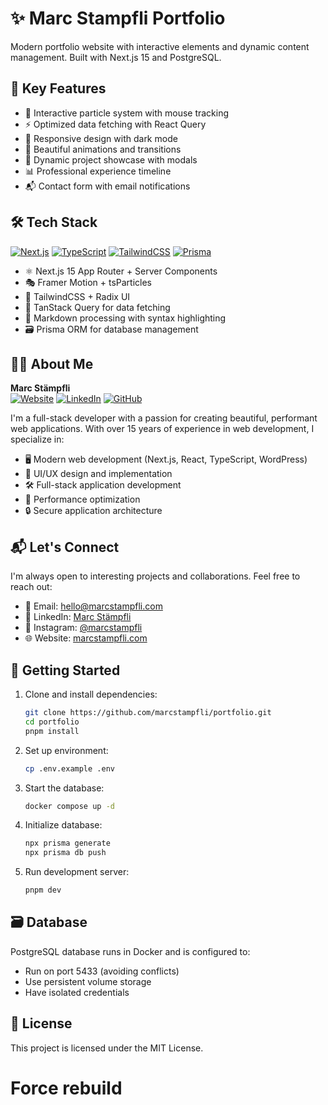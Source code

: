 # ✨ Marc Stampfli Portfolio

Modern portfolio website with interactive elements and dynamic content management. Built with Next.js 15 and PostgreSQL.

## 🎯 Key Features

- 🌟 Interactive particle system with mouse tracking
- ⚡ Optimized data fetching with React Query
- 📱 Responsive design with dark mode
- 🎨 Beautiful animations and transitions
- 💼 Dynamic project showcase with modals
- 📊 Professional experience timeline
- 📬 Contact form with email notifications

## 🛠️ Tech Stack

[![Next.js](https://img.shields.io/badge/Next.js-15.1.4-000000?style=flat&logo=next.js)](https://nextjs.org)
[![TypeScript](https://img.shields.io/badge/TypeScript-5.7.3-3178C6?style=flat&logo=typescript)](https://www.typescriptlang.org)
[![TailwindCSS](https://img.shields.io/badge/TailwindCSS-3.3.0-06B6D4?style=flat&logo=tailwindcss)](https://tailwindcss.com)
[![Prisma](https://img.shields.io/badge/Prisma-5.22.0-2D3748?style=flat&logo=prisma)](https://www.prisma.io)

- ⚛️ Next.js 15 App Router + Server Components
- 🎭 Framer Motion + tsParticles
- 🎨 TailwindCSS + Radix UI
- 🔄 TanStack Query for data fetching
- 📝 Markdown processing with syntax highlighting
- 🗃️ Prisma ORM for database management

## 👨‍💻 About Me

**Marc Stämpfli**  
[![Website](https://img.shields.io/badge/Website-marcstampfli.com-2ea44f?style=flat)](https://marcstampfli.com)
[![LinkedIn](https://img.shields.io/badge/LinkedIn-Marc_Stämpfli-0A66C2?style=flat&logo=linkedin)](https://linkedin.com/in/marcstampfli)
[![GitHub](https://img.shields.io/badge/GitHub-marcstampfli-181717?style=flat&logo=github)](https://github.com/marcstampfli)

I'm a full-stack developer with a passion for creating beautiful, performant web applications. With over 15 years of experience in web development, I specialize in:

- 🖥️ Modern web development (Next.js, React, TypeScript, WordPress)
- 🎨 UI/UX design and implementation
- 🛠️ Full-stack application development
- 🚀 Performance optimization
- 🔒 Secure application architecture

## 📬 Let's Connect

I'm always open to interesting projects and collaborations. Feel free to reach out:

- 📧 Email: [hello@marcstampfli.com](mailto:hello@marcstampfli.com)
- 💼 LinkedIn: [Marc Stämpfli](https://www.linkedin.com/in/marc-st%C3%A4mpfli/)
- 📸 Instagram: [@marcstampfli](https://instagram.com/marcstampfli)
- 🌐 Website: [marcstampfli.com](https://marcstampfli.com)

## 🚀 Getting Started

1. Clone and install dependencies:

   ```bash
   git clone https://github.com/marcstampfli/portfolio.git
   cd portfolio
   pnpm install
   ```

2. Set up environment:

   ```bash
   cp .env.example .env
   ```

3. Start the database:

   ```bash
   docker compose up -d
   ```

4. Initialize database:

   ```bash
   npx prisma generate
   npx prisma db push
   ```

5. Run development server:
   ```bash
   pnpm dev
   ```

## 🗃️ Database

PostgreSQL database runs in Docker and is configured to:

- Run on port 5433 (avoiding conflicts)
- Use persistent volume storage
- Have isolated credentials

## 📝 License

This project is licensed under the MIT License.
# Force rebuild
